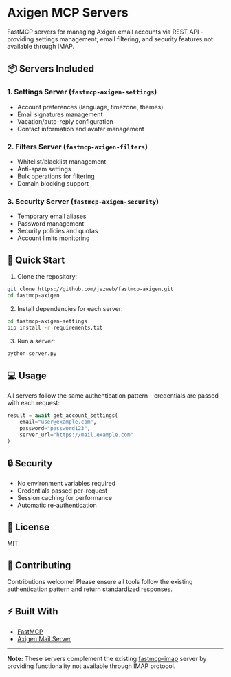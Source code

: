 # Axigen MCP Servers

FastMCP servers for managing Axigen email accounts via REST API - providing settings management, email filtering, and security features not available through IMAP.

## 📦 Servers Included

### 1. Settings Server (`fastmcp-axigen-settings`)
- Account preferences (language, timezone, themes)
- Email signatures management
- Vacation/auto-reply configuration
- Contact information and avatar management

### 2. Filters Server (`fastmcp-axigen-filters`)
- Whitelist/blacklist management
- Anti-spam settings
- Bulk operations for filtering
- Domain blocking support

### 3. Security Server (`fastmcp-axigen-security`)
- Temporary email aliases
- Password management
- Security policies and quotas
- Account limits monitoring

## 🚀 Quick Start

1. Clone the repository:
```bash
git clone https://github.com/jezweb/fastmcp-axigen.git
cd fastmcp-axigen
```

2. Install dependencies for each server:
```bash
cd fastmcp-axigen-settings
pip install -r requirements.txt
```

3. Run a server:
```bash
python server.py
```

## 💻 Usage

All servers follow the same authentication pattern - credentials are passed with each request:

```python
result = await get_account_settings(
    email="user@example.com",
    password="password123",
    server_url="https://mail.example.com"
)
```

## 🔒 Security

- No environment variables required
- Credentials passed per-request
- Session caching for performance
- Automatic re-authentication

## 📄 License

MIT

## 🤝 Contributing

Contributions welcome! Please ensure all tools follow the existing authentication pattern and return standardized responses.

## ⚡ Built With

- [FastMCP](https://github.com/jlowin/fastmcp)
- [Axigen Mail Server](https://www.axigen.com)

---

**Note:** These servers complement the existing [fastmcp-imap](https://github.com/jezweb/fastmcp-imap) server by providing functionality not available through IMAP protocol.